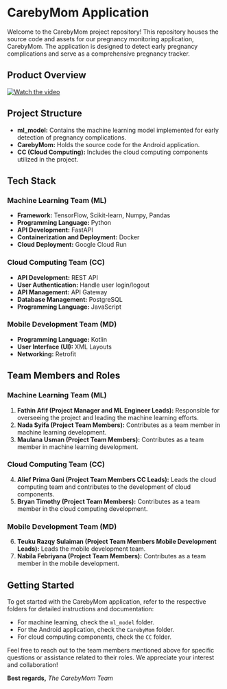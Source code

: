 # CarebyMom Application
Welcome to the CarebyMom project repository! This repository houses the source code and assets for our pregnancy monitoring application, CarebyMom. The application is designed to detect early pregnancy complications and serve as a comprehensive pregnancy tracker.

## Product Overview
[![Watch the video](https://i.sstatic.net/Vp2cE.png)](https://youtu.be/lXgWtgwnJZA?si=v-p7Z_WxrZrSndTJ)

## Project Structure
- **ml_model:** Contains the machine learning model implemented for early detection of pregnancy complications.
- **CarebyMom:** Holds the source code for the Android application.
- **CC (Cloud Computing):** Includes the cloud computing components utilized in the project.

## Tech Stack
### Machine Learning Team (ML)
- **Framework:** TensorFlow, Scikit-learn, Numpy, Pandas
- **Programming Language:** Python
- **API Development:** FastAPI
- **Containerization and Deployment:** Docker
- **Cloud Deployment:** Google Cloud Run

### Cloud Computing Team (CC)
- **API Development:** REST API
- **User Authentication:** Handle user login/logout
- **API Management:** API Gateway
- **Database Management:** PostgreSQL
- **Programming Language:** JavaScript

### Mobile Development Team (MD)
- **Programming Language:** Kotlin
- **User Interface (UI):** XML Layouts
- **Networking:** Retrofit

## Team Members and Roles
### Machine Learning Team (ML)
1. **Fathin Afif (Project Manager and ML Engineer Leads):** Responsible for overseeing the project and leading the machine learning efforts.
2. **Nada Syifa (Project Team Members):** Contributes as a team member in machine learning development.
3. **Maulana Usman (Project Team Members):** Contributes as a team member in machine learning development.

### Cloud Computing Team (CC)
4. **Alief Prima Gani (Project Team Members CC Leads):** Leads the cloud computing team and contributes to the development of cloud components.
5. **Bryan Timothy (Project Team Members):** Contributes as a team member in the cloud computing development.

### Mobile Development Team (MD)
6. **Teuku Razqy Sulaiman (Project Team Members Mobile Development Leads):** Leads the mobile development team.
7. **Nabila Febriyana (Project Team Members):** Contributes as a team member in the mobile development.

## Getting Started
To get started with the CarebyMom application, refer to the respective folders for detailed instructions and documentation:
- For machine learning, check the `ml_model` folder.
- For the Android application, check the `CarebyMom` folder.
- For cloud computing components, check the `CC` folder.

Feel free to reach out to the team members mentioned above for specific questions or assistance related to their roles.
We appreciate your interest and collaboration!

**Best regards,**
*The CarebyMom Team*
